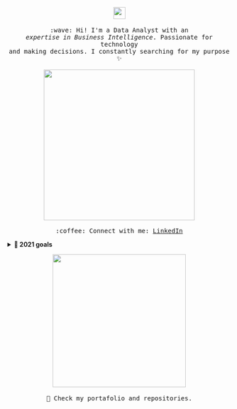 <p align="center">
  <img src="https://user-images.githubusercontent.com/5679180/79618120-0daffb80-80be-11ea-819e-d2b0fa904d07.gif" width="27px">
  <br><br>
  <samp>
    :wave: Hi! I'm a Data Analyst with an
    <br><em>expertise in Business Intelligence</em>. Passionate for technology
    <br>and making decisions. I constantly searching for my purpose ✨<br><br>
    <img src="https://media.giphy.com/media/2tSodgDfwCjIMCBY8h/giphy.gif" width="340px" align="center">
    <br><br>:coffee: Connect with me: <a 
href="https://www.linkedin.com/in/carolinameza2/">LinkedIn</a>
  </samp>
</p>

<details>
  <summary><b>🔭 2021 goals</b></summary>
  <samp>
    <br>- 🔭 I’m searching for work in Power BI, SQL & DA
    <br>- 🌱 I’m currently learning TensorFlow and QlikSense
    <br>- 👯 I’m looking to collaborate on AWS
    <br>- 💬 Ask me about Anything
    <br>- 📫 How to reach me: @CarolinaMezaDA on <a href="https://twitter.com/CarolinaMezaDA?s=08">Twitter</a>
    <br>- ⚡ Fun fact: I play ukulele and I love cats 💖
  </samp>
</details>

<p align="center">
  <img src="https://media.giphy.com/media/3oz8xzF04ey6yQT4d2/giphy.gif" width="300px">
  <br><br>
  <samp>
    🔭 Check my portafolio and repositories.
  </samp>
</p>
